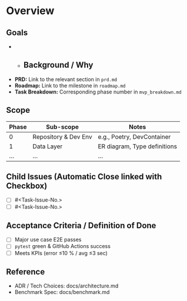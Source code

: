 # Overview

## Goals

- - ## Background / Why
- **PRD:** Link to the relevant section in `prd.md`
- **Roadmap:** Link to the milestone in `roadmap.md`
- **Task Breakdown:** Corresponding phase number in `mvp_breakdown.md`

## Scope

| Phase | Sub-scope            | Notes                        |
| ----- | -------------------- | ---------------------------- |
| 0     | Repository & Dev Env | e.g., Poetry, DevContainer   |
| 1     | Data Layer           | ER diagram, Type definitions |
| …     | …                    | …                            |

## Child Issues (Automatic Close linked with Checkbox)

- [ ] #<Task-Issue-No.>
- [ ] #<Task-Issue-No.>

## Acceptance Criteria / Definition of Done

- [ ] Major use case E2E passes
- [ ] `pytest` green & GitHub Actions success
- [ ] Meets KPIs (error ≤10 % / avg ≤3 sec)

## Reference

- ADR / Tech Choices: docs/architecture.md
- Benchmark Spec: docs/benchmark.md
